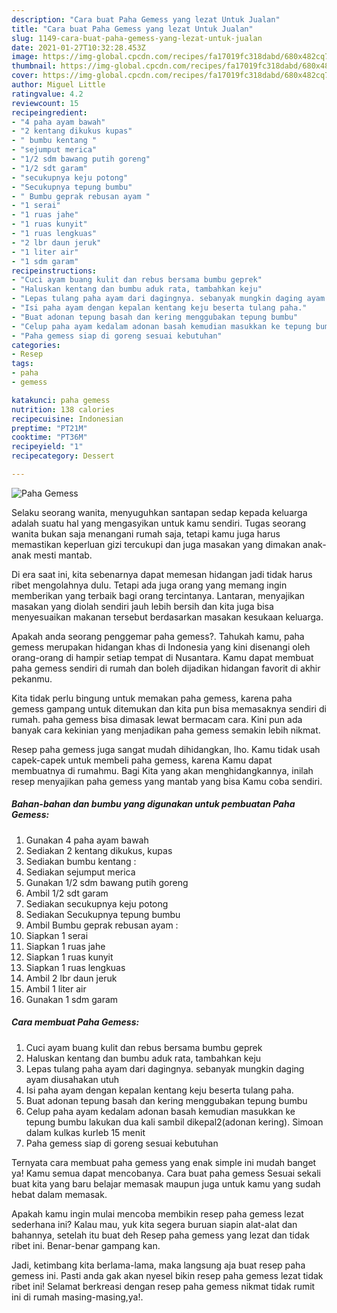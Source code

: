 ```yaml
---
description: "Cara buat Paha Gemess yang lezat Untuk Jualan"
title: "Cara buat Paha Gemess yang lezat Untuk Jualan"
slug: 1149-cara-buat-paha-gemess-yang-lezat-untuk-jualan
date: 2021-01-27T10:32:28.453Z
image: https://img-global.cpcdn.com/recipes/fa17019fc318dabd/680x482cq70/paha-gemess-foto-resep-utama.jpg
thumbnail: https://img-global.cpcdn.com/recipes/fa17019fc318dabd/680x482cq70/paha-gemess-foto-resep-utama.jpg
cover: https://img-global.cpcdn.com/recipes/fa17019fc318dabd/680x482cq70/paha-gemess-foto-resep-utama.jpg
author: Miguel Little
ratingvalue: 4.2
reviewcount: 15
recipeingredient:
- "4 paha ayam bawah"
- "2 kentang dikukus kupas"
- " bumbu kentang "
- "sejumput merica"
- "1/2 sdm bawang putih goreng"
- "1/2 sdt garam"
- "secukupnya keju potong"
- "Secukupnya tepung bumbu"
- " Bumbu geprak rebusan ayam "
- "1 serai"
- "1 ruas jahe"
- "1 ruas kunyit"
- "1 ruas lengkuas"
- "2 lbr daun jeruk"
- "1 liter air"
- "1 sdm garam"
recipeinstructions:
- "Cuci ayam buang kulit dan rebus bersama bumbu geprek"
- "Haluskan kentang dan bumbu aduk rata, tambahkan keju"
- "Lepas tulang paha ayam dari dagingnya. sebanyak mungkin daging ayam diusahakan utuh"
- "Isi paha ayam dengan kepalan kentang keju beserta tulang paha."
- "Buat adonan tepung basah dan kering menggubakan tepung bumbu"
- "Celup paha ayam kedalam adonan basah kemudian masukkan ke tepung bumbu lakukan dua kali sambil dikepal2(adonan kering). Simoan dalam kulkas kurleb 15 menit"
- "Paha gemess siap di goreng sesuai kebutuhan"
categories:
- Resep
tags:
- paha
- gemess

katakunci: paha gemess 
nutrition: 138 calories
recipecuisine: Indonesian
preptime: "PT21M"
cooktime: "PT36M"
recipeyield: "1"
recipecategory: Dessert

---
```



![Paha Gemess](https://img-global.cpcdn.com/recipes/fa17019fc318dabd/680x482cq70/paha-gemess-foto-resep-utama.jpg)

Selaku seorang wanita, menyuguhkan santapan sedap kepada keluarga adalah suatu hal yang mengasyikan untuk kamu sendiri. Tugas seorang  wanita bukan saja menangani rumah saja, tetapi kamu juga harus memastikan keperluan gizi tercukupi dan juga masakan yang dimakan anak-anak mesti mantab.

Di era  saat ini, kita sebenarnya dapat memesan hidangan jadi tidak harus ribet mengolahnya dulu. Tetapi ada juga orang yang memang ingin memberikan yang terbaik bagi orang tercintanya. Lantaran, menyajikan masakan yang diolah sendiri jauh lebih bersih dan kita juga bisa menyesuaikan makanan tersebut berdasarkan masakan kesukaan keluarga. 



Apakah anda seorang penggemar paha gemess?. Tahukah kamu, paha gemess merupakan hidangan khas di Indonesia yang kini disenangi oleh orang-orang di hampir setiap tempat di Nusantara. Kamu dapat membuat paha gemess sendiri di rumah dan boleh dijadikan hidangan favorit di akhir pekanmu.

Kita tidak perlu bingung untuk memakan paha gemess, karena paha gemess gampang untuk ditemukan dan kita pun bisa memasaknya sendiri di rumah. paha gemess bisa dimasak lewat bermacam cara. Kini pun ada banyak cara kekinian yang menjadikan paha gemess semakin lebih nikmat.

Resep paha gemess juga sangat mudah dihidangkan, lho. Kamu tidak usah capek-capek untuk membeli paha gemess, karena Kamu dapat membuatnya di rumahmu. Bagi Kita yang akan menghidangkannya, inilah resep menyajikan paha gemess yang mantab yang bisa Kamu coba sendiri.

<!--inarticleads1-->

##### Bahan-bahan dan bumbu yang digunakan untuk pembuatan Paha Gemess:

1. Gunakan 4 paha ayam bawah
1. Sediakan 2 kentang dikukus, kupas
1. Sediakan  bumbu kentang :
1. Sediakan sejumput merica
1. Gunakan 1/2 sdm bawang putih goreng
1. Ambil 1/2 sdt garam
1. Sediakan secukupnya keju potong
1. Sediakan Secukupnya tepung bumbu
1. Ambil  Bumbu geprak rebusan ayam :
1. Siapkan 1 serai
1. Siapkan 1 ruas jahe
1. Siapkan 1 ruas kunyit
1. Siapkan 1 ruas lengkuas
1. Ambil 2 lbr daun jeruk
1. Ambil 1 liter air
1. Gunakan 1 sdm garam




<!--inarticleads2-->

##### Cara membuat Paha Gemess:

1. Cuci ayam buang kulit dan rebus bersama bumbu geprek
1. Haluskan kentang dan bumbu aduk rata, tambahkan keju
1. Lepas tulang paha ayam dari dagingnya. sebanyak mungkin daging ayam diusahakan utuh
1. Isi paha ayam dengan kepalan kentang keju beserta tulang paha.
1. Buat adonan tepung basah dan kering menggubakan tepung bumbu
1. Celup paha ayam kedalam adonan basah kemudian masukkan ke tepung bumbu lakukan dua kali sambil dikepal2(adonan kering). Simoan dalam kulkas kurleb 15 menit
1. Paha gemess siap di goreng sesuai kebutuhan




Ternyata cara membuat paha gemess yang enak simple ini mudah banget ya! Kamu semua dapat mencobanya. Cara buat paha gemess Sesuai sekali buat kita yang baru belajar memasak maupun juga untuk kamu yang sudah hebat dalam memasak.

Apakah kamu ingin mulai mencoba membikin resep paha gemess lezat sederhana ini? Kalau mau, yuk kita segera buruan siapin alat-alat dan bahannya, setelah itu buat deh Resep paha gemess yang lezat dan tidak ribet ini. Benar-benar gampang kan. 

Jadi, ketimbang kita berlama-lama, maka langsung aja buat resep paha gemess ini. Pasti anda gak akan nyesel bikin resep paha gemess lezat tidak ribet ini! Selamat berkreasi dengan resep paha gemess nikmat tidak rumit ini di rumah masing-masing,ya!.

